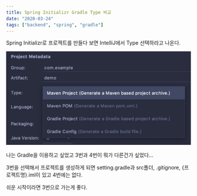 ```yaml
---
title: Spring Initializr Gradle Type 비교
date: "2020-03-24"
tags: ["backend", "spring", "gradle"]
---
```


Spring Initializr로 프로젝트를 만들다 보면 IntelliJ에서 Type 선택하라고 나온다.

![그래들 타입](./images/spring_initializr_gradle.png)

나는 Gradle을 이용하고 싶었고 3번과 4번이 뭐가 다른건가 싶었다...

3번을 선택해서 프로젝트를 생성하게 되면 setting.gradle과 src폴더, .gitignore, {프로젝트명}.iml이 있고 4번에는 없다.

쉬운 시작이라면 3번으로 가는게 좋다.
